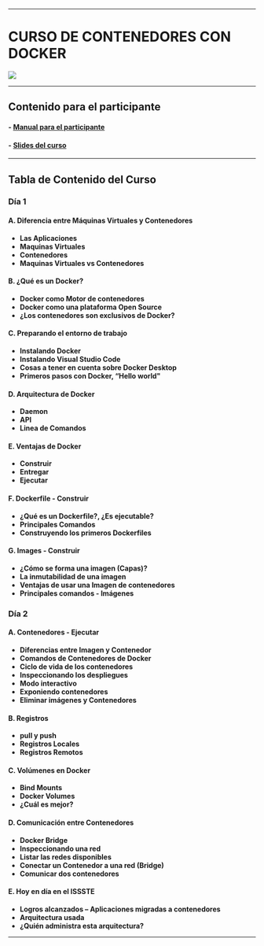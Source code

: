 ------------
# CURSO DE CONTENEDORES CON DOCKER

![](https://www.docker.com/wp-content/uploads/2022/03/horizontal-logo-monochromatic-white.png)

------------

## Contenido para el participante
#### - [Manual para el participante](https://drive.google.com/file/d/1mcz249tThgvzPFAj4QPARorCzu9EW2Mo/view?usp=share_link "EL manual para el participante")
#### - [Slides del curso](https://drive.google.com/file/d/1anrr43OlI6l7rNqEtOyK4ngaHjHi1rR9/view?usp=share_link "Las slides del curso")

------------

## Tabla de Contenido del Curso
### Día 1
#### A. Diferencia entre Máquinas Virtuales y Contenedores
- **Las Aplicaciones** 
- **Maquinas Virtuales**
- **Contenedores**
- **Maquinas Virtuales vs Contenedores**

#### B. ¿Qué es un Docker?
- **Docker como Motor de contenedores**
- **Docker como una plataforma Open Source**
- **¿Los contenedores son exclusivos de Docker?**

#### C. Preparando el entorno de trabajo
- **Instalando Docker**
- **Instalando Visual Studio Code**
- **Cosas a tener en cuenta sobre Docker Desktop**
- **Primeros pasos con Docker, “Hello world"**

#### D. Arquitectura de Docker
- **Daemon**
- **API**
- **Linea de Comandos**

#### E. Ventajas de Docker
- **Construir**
- **Entregar**
- **Ejecutar**

#### F. Dockerfile - Construir
- **¿Qué es un Dockerfile?, ¿Es ejecutable?**
- **Principales Comandos**
- **Construyendo los primeros Dockerfiles**

#### G. Images - Construir
- **¿Cómo se forma una imagen (Capas)?**
- **La inmutabilidad de una imagen**
- **Ventajas de usar una Imagen de contenedores**
- **Principales comandos - Imágenes**


### Día 2 
#### A. Contenedores - Ejecutar 
- **Diferencias entre Imagen y Contenedor**
- **Comandos de Contenedores de Docker**
- **Ciclo de vida de los contenedores**
- **Inspeccionando los despliegues**
- **Modo interactivo**
- **Exponiendo contenedores**
- **Eliminar imágenes y Contenedores**

#### B. Registros
- **pull y push**
- **Registros Locales**
- **Registros Remotos**

#### C. Volúmenes en Docker
- **Bind Mounts**
- **Docker Volumes**
- **¿Cuál es mejor?**

#### D. Comunicación entre Contenedores
- **Docker Bridge**
- **Inspeccionando una red**
- **Listar las redes disponibles**
- **Conectar un Contenedor a una red (Bridge)**
- **Comunicar dos contenedores**

#### E. Hoy en día en el ISSSTE
- **Logros alcanzados – Aplicaciones migradas a contenedores**
- **Arquitectura usada**
- **¿Quién administra esta arquitectura?**

------------
